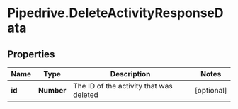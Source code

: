 # Pipedrive.DeleteActivityResponseData

## Properties

Name | Type | Description | Notes
------------ | ------------- | ------------- | -------------
**id** | **Number** | The ID of the activity that was deleted | [optional] 


